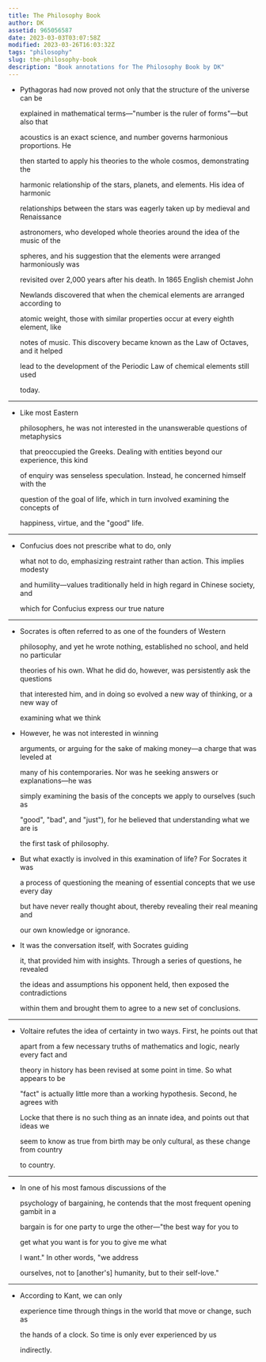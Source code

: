```yaml
---
title: The Philosophy Book
author: DK
assetid: 965056587
date: 2023-03-03T03:07:58Z
modified: 2023-03-26T16:03:32Z
tags: "philosophy"
slug: the-philosophy-book
description: "Book annotations for The Philosophy Book by DK"
---
```


*  Pythagoras had now proved not only that the structure of the universe can be
   
   explained in mathematical terms—"number is the ruler of forms"—but also that
   
   acoustics is an exact science, and number governs harmonious proportions. He
   
   then started to apply his theories to the whole cosmos, demonstrating the
   
   harmonic relationship of the stars, planets, and elements. His idea of harmonic
   
   relationships between the stars was eagerly taken up by medieval and Renaissance
   
   astronomers, who developed whole theories around the idea of the music of the
   
   spheres, and his suggestion that the elements were arranged harmoniously was
   
   revisited over 2,000 years after his death. In 1865 English chemist John
   
   Newlands discovered that when the chemical elements are arranged according to
   
   atomic weight, those with similar properties occur at every eighth element, like
   
   notes of music. This discovery became known as the Law of Octaves, and it helped
   
   lead to the development of the Periodic Law of chemical elements still used
   
   today.

---

*  Like most Eastern
   
   philosophers, he was not interested in the unanswerable questions of metaphysics
   
   that preoccupied the Greeks. Dealing with entities beyond our experience, this kind
   
   of enquiry was senseless speculation. Instead, he concerned himself with the
   
   question of the goal of life, which in turn involved examining the concepts of
   
   happiness, virtue, and the "good" life.

---

*  Confucius does not prescribe what to do, only
   
   what not to do, emphasizing restraint rather than action. This implies modesty
   
   and humility—values traditionally held in high regard in Chinese society, and
   
   which for Confucius express our true nature

---

*  Socrates is often referred to as one of the founders of Western
   
   philosophy, and yet he wrote nothing, established no school, and held no particular
   
   theories of his own. What he did do, however, was persistently ask the questions
   
   that interested him, and in doing so evolved a new way of thinking, or a new way of
   
   examining what we think

*  However, he was not interested in winning
   
   arguments, or arguing for the sake of making money—a charge that was leveled at
   
   many of his contemporaries. Nor was he seeking answers or explanations—he was
   
   simply examining the basis of the concepts we apply to ourselves (such as
   
   "good", "bad", and "just"), for he believed that understanding what we are is
   
   the first task of philosophy.

*  But what exactly is involved in this examination of life? For Socrates it was
   
   a process of questioning the meaning of essential concepts that we use every day
   
   but have never really thought about, thereby revealing their real meaning and
   
   our own knowledge or ignorance.

*  It was the conversation itself, with Socrates guiding
   
   it, that provided him with insights. Through a series of questions, he revealed
   
   the ideas and assumptions his opponent held, then exposed the contradictions
   
   within them and brought them to agree to a new set of conclusions.

---

*  Voltaire refutes the idea of certainty in two ways. First, he points out that
   
   apart from a few necessary truths of mathematics and logic, nearly every fact and
   
   theory in history has been revised at some point in time. So what appears to be
   
   "fact" is actually little more than a working hypothesis. Second, he agrees with
   
   Locke that there is no such thing as an innate idea, and points out that ideas we
   
   seem to know as true from birth may be only cultural, as these change from country
   
   to country.

---

*  In one of his most famous discussions of the
   
   psychology of bargaining, he contends that the most frequent opening gambit in a
   
   bargain is for one party to urge the other—"the best way for you to
   
   get what you want is for you to give me what
   
   I want." In other words, "we address
   
   ourselves, not to [another's] humanity, but to their self-love."

---

*  According to Kant, we can only
   
   experience time through things in the world that move or change, such as
   
   the hands of a clock. So time is only ever experienced by us
   
   indirectly.

